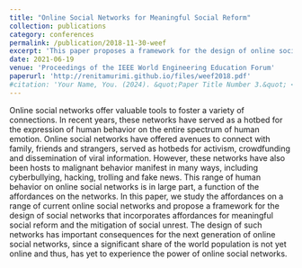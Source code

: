 ```yaml
---
title: "Online Social Networks for Meaningful Social Reform"
collection: publications
category: conferences
permalink: /publication/2018-11-30-weef
excerpt: 'This paper proposes a framework for the design of online social networks based on the principles of social exchange.'
date: 2021-06-19
venue: 'Proceedings of the IEEE World Engineering Education Forum'
paperurl: 'http://renitamurimi.github.io/files/weef2018.pdf'
#citation: 'Your Name, You. (2024). &quot;Paper Title Number 3.&quot; <i>GitHub Journal of Bugs</i>. 1(3).'
---
```


Online social networks offer valuable tools to foster a variety of connections. In recent years, these networks have served as a hotbed for the expression of human behavior on the entire spectrum of human emotion. Online social networks have offered avenues to connect with family, friends and strangers, served as hotbeds for activism, crowdfunding and dissemination of viral information. However, these networks have also been hosts to malignant behavior manifest in many ways, including cyberbullying, hacking, trolling and fake news. This range of human behavior on online social networks is in large part, a function of the affordances on the networks. In this paper, we study the affordances on a range of current online social networks and propose a framework for the design of social networks that incorporates affordances for meaningful social reform and the mitigation of social unrest. The design of such networks has important consequences for the next generation of online social networks, since a significant share of the world population is not yet online and thus, has yet to experience the power of online social networks.
